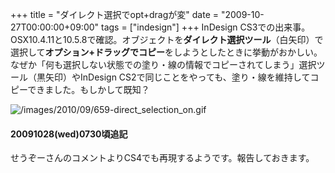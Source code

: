 +++
title = "ダイレクト選択でopt+dragが変"
date = "2009-10-27T00:00:00+09:00"
tags = ["indesign"]
+++
InDesign CS3での出来事。OSX10.4.11と10.5.8で確認。オブジェクトを**ダイレクト選択ツール**（白矢印）で選択して**オプション+ドラッグでコピー**をしようとしたときに挙動がおかしい。なぜか「何も選択しない状態での塗り・線の情報でコピーされてしまう」選択ツール（黒矢印）やInDesign CS2で同じことをやっても、塗り・線を維持してコピーできました。もしかして既知？　

![/images/2010/09/659-direct_selection_on.gif](/images/2010/09/659-direct_selection_on.gif)

#### 20091028(wed)0730頃追記
  
せうぞーさんのコメントよりCS4でも再現するようです。報告しておきます。